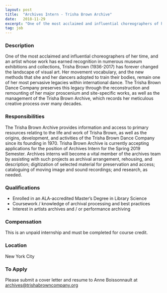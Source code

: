 ```yaml
---
layout: post
title:  "Archives Intern - Trisha Brown Archive"
date:   2018-11-29
excerpt: "One of the most acclaimed and influential choreographers of her time, and an artist whose work has earned recognition in numerous museum exhibitions and collections, Trisha Brown (1936-2017) has forever changed the landscape of visual art. Her movement vocabulary, and the new methods that she and her dancers adopted to..."
tag: job
---
```


### Description   

One of the most acclaimed and influential choreographers of her time, and an artist whose work has earned recognition in numerous museum exhibitions and collections, Trisha Brown (1936-2017) has forever changed the landscape of visual art. Her movement vocabulary, and the new methods that she and her dancers adopted to train their bodies, remain one of her most pervasive legacies within international dance. The Trisha Brown Dance Company preserves this legacy through the reconstruction and remounting of her major proscenium and site-specific works, as well as the management of the Trisha Brown Archive, which records her meticulous creative process over many decades.


### Responsibilities   

The Trisha Brown Archive provides information and access to primary resources relating to the life and work of Trisha Brown, as well as the origins, development, and activities of the Trisha Brown Dance Company since its founding in 1970. Trisha Brown Archive is currently accepting applications for the position of Archives Intern for the Spring 2019 Semester. Archives interns will become a vital member of the archives team by assisting with such projects as archival arrangement, rehousing, and description; digitization of selected material for preservation and access; cataloguing of moving image and sound recordings; and research, as needed. 


### Qualifications   

 - Enrolled in an ALA-accredited Master’s Degree in Library Science
 - Coursework / knowledge of archival processing and best practices 
 - Interest in artists archives and / or performance archiving 


### Compensation   

This is an unpaid internship and must be completed for course credit. 


### Location   

New York City




### To Apply   

Please submit a cover letter and resume to Anne Boissonnault at archives@trishabrowncompany.org 





